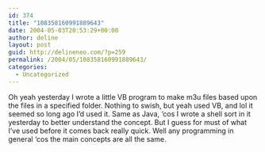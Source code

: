 ```yaml
---
id: 374
title: "108358160991889643"
date: 2004-05-03T20:53:29+00:00
author: deline
layout: post
guid: http://delineneo.com/?p=259
permalink: /2004/05/108358160991889643/
categories:
  - Uncategorized
---
```

Oh yeah yesterday I wrote a little VB program to make m3u files based upon the files in a specified folder. Nothing to swish, but yeah used VB, and lol it seemed so long ago I&#8217;d used it. Same as Java, &#8216;cos I wrote a shell sort in it yesterday to better understand the concept. But I guess for must of what I&#8217;ve used before it comes back really quick. Well any programming in general &#8216;cos the main concepts are all the same.